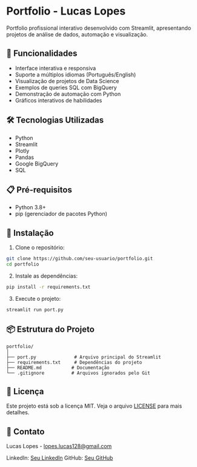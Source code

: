 # Portfolio - Lucas Lopes

Portfolio profissional interativo desenvolvido com Streamlit, apresentando projetos de análise de dados, automação e visualização.

## 🚀 Funcionalidades

- Interface interativa e responsiva
- Suporte a múltiplos idiomas (Português/English)
- Visualização de projetos de Data Science
- Exemplos de queries SQL com BigQuery
- Demonstração de automação com Python
- Gráficos interativos de habilidades

## 🛠️ Tecnologias Utilizadas

- Python
- Streamlit
- Plotly
- Pandas
- Google BigQuery
- SQL

## 📋 Pré-requisitos

- Python 3.8+
- pip (gerenciador de pacotes Python)

## 🔧 Instalação

1. Clone o repositório:
```bash
git clone https://github.com/seu-usuario/portfolio.git
cd portfolio
```

2. Instale as dependências:
```bash
pip install -r requirements.txt
```

3. Execute o projeto:
```bash
streamlit run port.py
```

## 📦 Estrutura do Projeto

```
portfolio/
│
├── port.py              # Arquivo principal do Streamlit
├── requirements.txt     # Dependências do projeto
├── README.md           # Documentação
└── .gitignore          # Arquivos ignorados pelo Git
```

## 📝 Licença

Este projeto está sob a licença MIT. Veja o arquivo [LICENSE](LICENSE) para mais detalhes.

## 📧 Contato

Lucas Lopes - lopes.lucas128@gmail.com

LinkedIn: [Seu LinkedIn](https://www.linkedin.com/in/seulinkedin)
GitHub: [Seu GitHub](https://github.com/seugithub) 